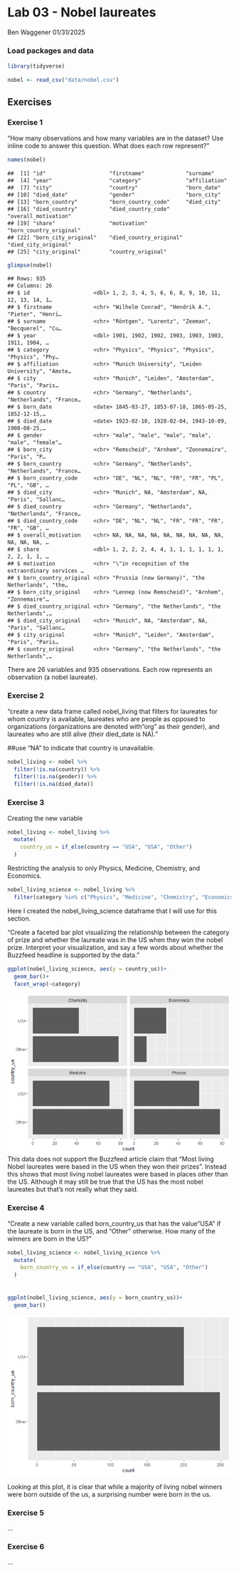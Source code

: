 Lab 03 - Nobel laureates
================
Ben Waggener
01/31/2025

### Load packages and data

``` r
library(tidyverse) 
```

``` r
nobel <- read_csv("data/nobel.csv")
```

## Exercises

### Exercise 1

“How many observations and how many variables are in the dataset? Use
inline code to answer this question. What does each row represent?”

``` r
names(nobel)
```

    ##  [1] "id"                    "firstname"             "surname"              
    ##  [4] "year"                  "category"              "affiliation"          
    ##  [7] "city"                  "country"               "born_date"            
    ## [10] "died_date"             "gender"                "born_city"            
    ## [13] "born_country"          "born_country_code"     "died_city"            
    ## [16] "died_country"          "died_country_code"     "overall_motivation"   
    ## [19] "share"                 "motivation"            "born_country_original"
    ## [22] "born_city_original"    "died_country_original" "died_city_original"   
    ## [25] "city_original"         "country_original"

``` r
glimpse(nobel)
```

    ## Rows: 935
    ## Columns: 26
    ## $ id                    <dbl> 1, 2, 3, 4, 5, 6, 6, 8, 9, 10, 11, 12, 13, 14, 1…
    ## $ firstname             <chr> "Wilhelm Conrad", "Hendrik A.", "Pieter", "Henri…
    ## $ surname               <chr> "Röntgen", "Lorentz", "Zeeman", "Becquerel", "Cu…
    ## $ year                  <dbl> 1901, 1902, 1902, 1903, 1903, 1903, 1911, 1904, …
    ## $ category              <chr> "Physics", "Physics", "Physics", "Physics", "Phy…
    ## $ affiliation           <chr> "Munich University", "Leiden University", "Amste…
    ## $ city                  <chr> "Munich", "Leiden", "Amsterdam", "Paris", "Paris…
    ## $ country               <chr> "Germany", "Netherlands", "Netherlands", "France…
    ## $ born_date             <date> 1845-03-27, 1853-07-18, 1865-05-25, 1852-12-15,…
    ## $ died_date             <date> 1923-02-10, 1928-02-04, 1943-10-09, 1908-08-25,…
    ## $ gender                <chr> "male", "male", "male", "male", "male", "female"…
    ## $ born_city             <chr> "Remscheid", "Arnhem", "Zonnemaire", "Paris", "P…
    ## $ born_country          <chr> "Germany", "Netherlands", "Netherlands", "France…
    ## $ born_country_code     <chr> "DE", "NL", "NL", "FR", "FR", "PL", "PL", "GB", …
    ## $ died_city             <chr> "Munich", NA, "Amsterdam", NA, "Paris", "Sallanc…
    ## $ died_country          <chr> "Germany", "Netherlands", "Netherlands", "France…
    ## $ died_country_code     <chr> "DE", "NL", "NL", "FR", "FR", "FR", "FR", "GB", …
    ## $ overall_motivation    <chr> NA, NA, NA, NA, NA, NA, NA, NA, NA, NA, NA, NA, …
    ## $ share                 <dbl> 1, 2, 2, 2, 4, 4, 1, 1, 1, 1, 1, 1, 2, 2, 1, 1, …
    ## $ motivation            <chr> "\"in recognition of the extraordinary services …
    ## $ born_country_original <chr> "Prussia (now Germany)", "the Netherlands", "the…
    ## $ born_city_original    <chr> "Lennep (now Remscheid)", "Arnhem", "Zonnemaire"…
    ## $ died_country_original <chr> "Germany", "the Netherlands", "the Netherlands",…
    ## $ died_city_original    <chr> "Munich", NA, "Amsterdam", NA, "Paris", "Sallanc…
    ## $ city_original         <chr> "Munich", "Leiden", "Amsterdam", "Paris", "Paris…
    ## $ country_original      <chr> "Germany", "the Netherlands", "the Netherlands",…

There are 26 variables and 935 observations. Each row represents an
observation (a nobel laureate).

### Exercise 2

“create a new data frame called nobel_living that filters for laureates
for whom country is available, laureates who are people as opposed to
organizations (organizations are denoted with”org” as their gender), and
laureates who are still alive (their died_date is NA).”

\##use “NA” to indicate that country is unavailable.

``` r
nobel_living <- nobel %>%
  filter(!is.na(country)) %>%
  filter(!is.na(gender)) %>%
  filter(!is.na(died_date))
```

### Exercise 3

Creating the new variable

``` r
nobel_living <- nobel_living %>%
  mutate(
    country_us = if_else(country == "USA", "USA", "Other")
  )
```

Restricting the analysis to only Physics, Medicine, Chemistry, and
Economics.

``` r
nobel_living_science <- nobel_living %>%
  filter(category %in% c("Physics", "Medicine", "Chemistry", "Economics"))
```

Here I created the nobel_living_science dataframe that I will use for
this section.

“Create a faceted bar plot visualizing the relationship between the
category of prize and whether the laureate was in the US when they won
the nobel prize. Interpret your visualization, and say a few words about
whether the Buzzfeed headline is supported by the data.”

``` r
ggplot(nobel_living_science, aes(y = country_us))+
  geom_bar()+
  facet_wrap(~category)
```

![](lab-03_files/figure-gfm/barplotbycategory-1.png)<!-- --> This data
does not support the Buzzfeed article claim that “Most living Nobel
laureates were based in the US when they won their prizes”. Instead this
shows that most living nobel laureates were based in places other than
the US. Although it may still be true that the US has the most nobel
laureates but that’s not really what they said.

### Exercise 4

“Create a new variable called born_country_us that has the value”USA” if
the laureate is born in the US, and “Other” otherwise. How many of the
winners are born in the US?”

``` r
nobel_living_science <- nobel_living_science %>%
  mutate(
    born_country_us = if_else(country == "USA", "USA", "Other")
  )


ggplot(nobel_living_science, aes(y = born_country_us))+
  geom_bar()
```

![](lab-03_files/figure-gfm/newvariable_borninus-1.png)<!-- -->

Looking at this plot, it is clear that while a majority of living nobel
winners were born outside of the us, a surprising number were born in
the us.

### Exercise 5

…

### Exercise 6

…
